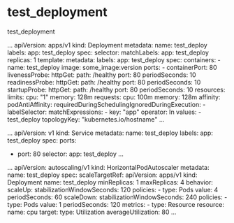# test_deployment
test_deployment

...
apiVersion: apps/v1
kind: Deployment
metadata:
 name: test_deploy
 labels:
   app: test_deploy
spec:
  selector:
    matchLabels:
      app: test_deploy
 replicas: 1
 template:
   metadata:
     labels:
       app: test_deploy
   spec:
     containers:
     - name: test_deploy
       image: some_image:version
       ports:
       - containerPort: 80
       livenessProbe:
         httpGet:
           path: /healthy
           port: 80
         periodSeconds: 10
       readinessProbe:
         httpGet:
           path: /healthy
           port: 80
         periodSeconds: 10
       startupProbe:
         httpGet:
           path: /healthy
           port: 80
         periodSeconds: 10
       resources:
         limits:
           cpu: "1"
           memory: 128m
         requests:
           cpu: 100m
           memory: 128m
     affinity:
       podAntiAffinity:
         requiredDuringSchedulingIgnoredDuringExecution:
           - labelSelector:
               matchExpressions:
                 - key: "app"
                   operator: In
                   values:
                     - test_deploy
             topologyKey: "kubernetes.io/hostname"
...

...
apiVersion: v1
kind: Service
metadata:
 name: test_deploy
 labels:
   app: test_deploy
spec:
 ports:
 - port: 80
 selector:
   app: test_deploy
...

...
apiVersion: autoscaling/v1
kind: HorizontalPodAutoscaler
metadata:
  name: test_deploy
spec:
  scaleTargetRef:
    apiVersion: apps/v1
    kind: Deployment
    name: test_deploy
  minReplicas: 1
  maxReplicas: 4
  behavior:
    scaleUp:
      stabilizationWindowSeconds: 120
      policies:
        - type: Pods
          value: 4
          periodSeconds: 60
    scaleDown:
      stabilizationWindowSeconds: 240
      policies:
        - type: Pods
          value: 1
          periodSeconds: 120
    metrics:
      - type: Resource
        resource:
          name: cpu
          target:
            type: Utilization
            averageUtilization: 80
...
